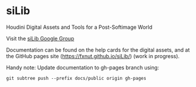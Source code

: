 # siLib
Houdini Digital Assets and Tools for a Post-Softimage World

Visit the [siLib Google Group](https://groups.google.com/d/forum/houdini-silib)

Documentation can be found on the help cards for the digital assets, and at the GitHub pages site (https://fxnut.github.io/siLib/) (work in progress).

Handy note: Update documentation to gh-pages branch using:

```git subtree push --prefix docs/public origin gh-pages```
